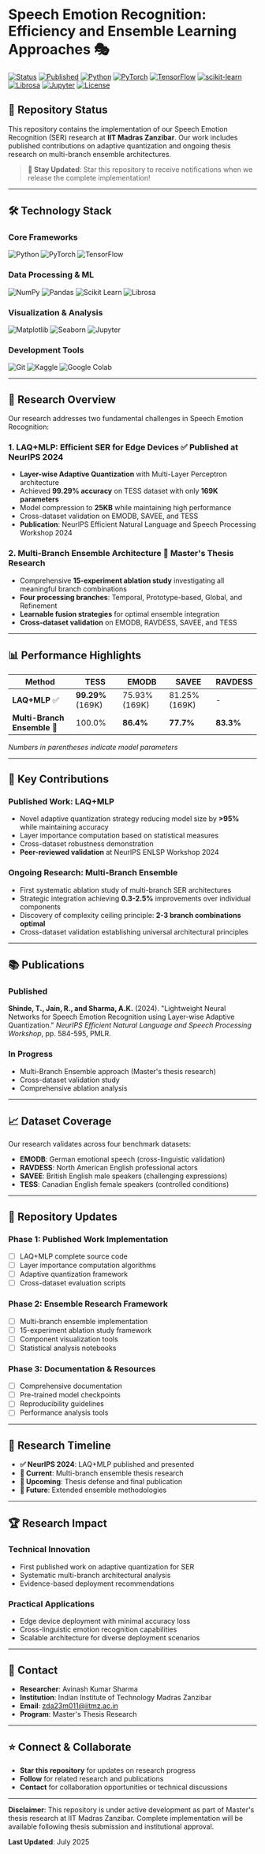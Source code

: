 # Speech Emotion Recognition: Efficiency and Ensemble Learning Approaches 🎭

[![Status](https://img.shields.io/badge/Status-Under%20Development-orange.svg)]()
[![Published](https://img.shields.io/badge/LAQ--MLP-Published%20NeurIPS%202024-green.svg)]()
[![Python](https://img.shields.io/badge/Python-3.8+-blue.svg)](https://www.python.org/)
[![PyTorch](https://img.shields.io/badge/PyTorch-1.9+-red.svg)](https://pytorch.org/)
[![TensorFlow](https://img.shields.io/badge/TensorFlow-2.8+-orange.svg)](https://tensorflow.org/)
[![scikit-learn](https://img.shields.io/badge/scikit--learn-1.0+-yellow.svg)](https://scikit-learn.org/)
[![Librosa](https://img.shields.io/badge/Librosa-0.8+-purple.svg)](https://librosa.org/)
[![Jupyter](https://img.shields.io/badge/Jupyter-Notebook-orange.svg)](https://jupyter.org/)
[![License](https://img.shields.io/badge/License-MIT-blue.svg)](https://opensource.org/licenses/MIT)

## 🚧 Repository Status

This repository contains the implementation of our Speech Emotion Recognition (SER) research at **IIT Madras Zanzibar**. Our work includes published contributions on adaptive quantization and ongoing thesis research on multi-branch ensemble architectures.

> **🔔 Stay Updated**: Star this repository to receive notifications when we release the complete implementation!

---

## 🛠️ **Technology Stack**

### **Core Frameworks**
![Python](https://img.shields.io/badge/Python-3776AB?style=for-the-badge&logo=python&logoColor=white)
![PyTorch](https://img.shields.io/badge/PyTorch-EE4C2C?style=for-the-badge&logo=pytorch&logoColor=white)
![TensorFlow](https://img.shields.io/badge/TensorFlow-FF6F00?style=for-the-badge&logo=tensorflow&logoColor=white)

### **Data Processing & ML**
![NumPy](https://img.shields.io/badge/NumPy-013243?style=for-the-badge&logo=numpy&logoColor=white)
![Pandas](https://img.shields.io/badge/Pandas-150458?style=for-the-badge&logo=pandas&logoColor=white)
![Scikit Learn](https://img.shields.io/badge/scikit--learn-F7931E?style=for-the-badge&logo=scikit-learn&logoColor=white)
![Librosa](https://img.shields.io/badge/Librosa-8A2BE2?style=for-the-badge&logo=python&logoColor=white)

### **Visualization & Analysis**
![Matplotlib](https://img.shields.io/badge/Matplotlib-11557c?style=for-the-badge&logo=python&logoColor=white)
![Seaborn](https://img.shields.io/badge/Seaborn-4c72b0?style=for-the-badge&logo=python&logoColor=white)
![Jupyter](https://img.shields.io/badge/Jupyter-F37626?style=for-the-badge&logo=jupyter&logoColor=white)

### **Development Tools**
![Git](https://img.shields.io/badge/Git-F05032?style=for-the-badge&logo=git&logoColor=white)
![Kaggle](https://img.shields.io/badge/Kaggle-20BEFF?style=for-the-badge&logo=kaggle&logoColor=white)
![Google Colab](https://img.shields.io/badge/Google_Colab-F9AB00?style=for-the-badge&logo=google-colab&logoColor=white)

---

## 🔬 Research Overview

Our research addresses two fundamental challenges in Speech Emotion Recognition:

### 1. **LAQ+MLP: Efficient SER for Edge Devices** ✅ **Published at NeurIPS 2024**
- **Layer-wise Adaptive Quantization** with Multi-Layer Perceptron architecture
- Achieved **99.29% accuracy** on TESS dataset with only **169K parameters**
- Model compression to **25KB** while maintaining high performance
- Cross-dataset validation on EMODB, SAVEE, and TESS
- **Publication**: NeurIPS Efficient Natural Language and Speech Processing Workshop 2024

### 2. **Multi-Branch Ensemble Architecture** 🚧 **Master's Thesis Research**
- Comprehensive **15-experiment ablation study** investigating all meaningful branch combinations
- **Four processing branches**: Temporal, Prototype-based, Global, and Refinement
- **Learnable fusion strategies** for optimal ensemble integration
- **Cross-dataset validation** on EMODB, RAVDESS, SAVEE, and TESS

---

## 📊 Performance Highlights

| Method | TESS | EMODB | SAVEE | RAVDESS |
|--------|------|-------|-------|---------|
| **LAQ+MLP** ✅ | **99.29%** (169K) | 75.93% (169K) | 81.25% (169K) | - |
| **Multi-Branch Ensemble** 🚧 | 100.0% | **86.4%** | **77.7%** | **83.3%** |

*Numbers in parentheses indicate model parameters*

---

## 🎯 Key Contributions

### **Published Work: LAQ+MLP**
- Novel adaptive quantization strategy reducing model size by **>95%** while maintaining accuracy
- Layer importance computation based on statistical measures
- Cross-dataset robustness demonstration
- **Peer-reviewed validation** at NeurIPS ENLSP Workshop 2024

### **Ongoing Research: Multi-Branch Ensemble**
- First systematic ablation study of multi-branch SER architectures
- Strategic integration achieving **0.3-2.5%** improvements over individual components
- Discovery of complexity ceiling principle: **2-3 branch combinations optimal**
- Cross-dataset validation establishing universal architectural principles

---

## 📚 Publications

### **Published**
**Shinde, T., Jain, R., and Sharma, A.K.** (2024). "Lightweight Neural Networks for Speech Emotion Recognition using Layer-wise Adaptive Quantization." *NeurIPS Efficient Natural Language and Speech Processing Workshop*, pp. 584-595, PMLR.

### **In Progress**
- Multi-Branch Ensemble approach (Master's thesis research)
- Cross-dataset validation study
- Comprehensive ablation analysis

---

## 📈 Dataset Coverage

Our research validates across four benchmark datasets:

- **EMODB**: German emotional speech (cross-linguistic validation)
- **RAVDESS**: North American English professional actors
- **SAVEE**: British English male speakers (challenging expressions)
- **TESS**: Canadian English female speakers (controlled conditions)

---

## 🔄 Repository Updates

### **Phase 1: Published Work Implementation**
- [ ] LAQ+MLP complete source code
- [ ] Layer importance computation algorithms
- [ ] Adaptive quantization framework
- [ ] Cross-dataset evaluation scripts

### **Phase 2: Ensemble Research Framework**
- [ ] Multi-branch ensemble implementation
- [ ] 15-experiment ablation study framework
- [ ] Component visualization tools
- [ ] Statistical analysis notebooks

### **Phase 3: Documentation & Resources**
- [ ] Comprehensive documentation
- [ ] Pre-trained model checkpoints
- [ ] Reproducibility guidelines
- [ ] Performance analysis tools

---

## 📝 Research Timeline

- **✅ NeurIPS 2024**: LAQ+MLP published and presented
- **🚧 Current**: Multi-branch ensemble thesis research
- **📅 Upcoming**: Thesis defense and final publication
- **🔮 Future**: Extended ensemble methodologies

---

## 🏆 Research Impact

### **Technical Innovation**
- First published work on adaptive quantization for SER
- Systematic multi-branch architectural analysis
- Evidence-based deployment recommendations

### **Practical Applications**
- Edge device deployment with minimal accuracy loss
- Cross-linguistic emotion recognition capabilities
- Scalable architecture for diverse deployment scenarios

---

## 📧 Contact

- **Researcher**: Avinash Kumar Sharma
- **Institution**: Indian Institute of Technology Madras Zanzibar
- **Email**: zda23m011@iitmz.ac.in
- **Program**: Master's Thesis Research

---

## ⭐ Connect & Collaborate

- **Star this repository** for updates on research progress
- **Follow** for related research and publications
- **Contact** for collaboration opportunities or technical discussions

---

**Disclaimer**: This repository is under active development as part of Master's thesis research at IIT Madras Zanzibar. Complete implementation will be available following thesis submission and institutional approval.

**Last Updated**: July 2025
